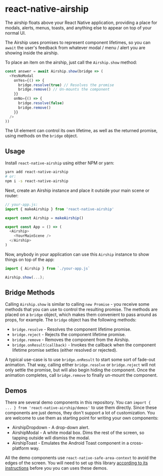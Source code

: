 # react-native-airship

The airship floats above your React Native application, providing a place for modals, alerts, menus, toasts, and anything else to appear on top of your normal UI.

The Airship uses promises to represent component lifetimes, so you can `await` the user's feedback from whatever modal / menu / alert you are showing inside the airship.

To place an item on the airship, just call the `Airship.show` method:

```javascript
const answer = await Airship.show(bridge => (
  <YesNoModal
    onYes={() => {
      bridge.resolve(true) // Resolves the promise
      bridge.remove() // Un-mounts the component
    }}
    onNo={() => {
      bridge.resolve(false)
      bridge.remove()
    }}
  />
))
```

The UI element can control its own lifetime, as well as the returned promise, using methods on the `bridge` object.

## Usage

Install `react-native-airship` using either NPM or yarn:

```sh
yarn add react-native-airship
# or:
npm i -s react-native-airship
```

Next, create an Airship instance and place it outside your main scene or router:

```javascript
// your-app.js:
import { makeAirship } from 'react-native-airship'

export const Airship = makeAirship()

export const App = () => (
  <Airship>
    <YourMainScene />
  </Airship>
)
```

Now, anybody in your application can use this `Airship` instance to show things on top of the app:

```javascript
import { Airship } from `./your-app.js`

Airship.show(...);
```

## Bridge Methods

Calling `Airship.show` is similar to calling `new Promise` - you receive some methods that you can use to control the resulting promise. The methods are placed on a `bridge` object, which makes them convenient to pass around as props, for example. The `bridge` object has the following methods:

- `bridge.resolve` - Resolves the component lifetime promise.
- `bridge.reject` - Rejects the component lifetime promise.
- `bridge.remove` - Removes the component from the Airship.
- `bridge.onResult(callback)` - Invokes the callback when the component lifetime promise settles (either resolved or rejected).

A typical use-case is to use `bridge.onResult` to start some sort of fade-out animation. That way, calling either `bridge.resolve` or `bridge.reject` will not only settle the promise, but will also begin hiding the component. Once the animation completes, call `bridge.remove` to finally un-mount the component.

## Demos

There are several demo components in this repository. You can `import { ... } from 'react-native-airship/demos'` to use them directly. Since these components are just demos, they don't support a lot of customization. You are welcome to use them as starting point for writing your own components:

- AirshipDropdown - A drop-down alert.
- AirshipModal - A white modal box. Dims the rest of the screen, so tapping outside will dismiss the modal.
- AirshipToast - Emulates the Android Toast component in a cross-platform way.

All the demo components use `react-native-safe-area-context` to avoid the edges of the screen. You will need to set up this library [according to its instructions](https://github.com/th3rdwave/react-native-safe-area-context#getting-started) before you you can uses these demos.

